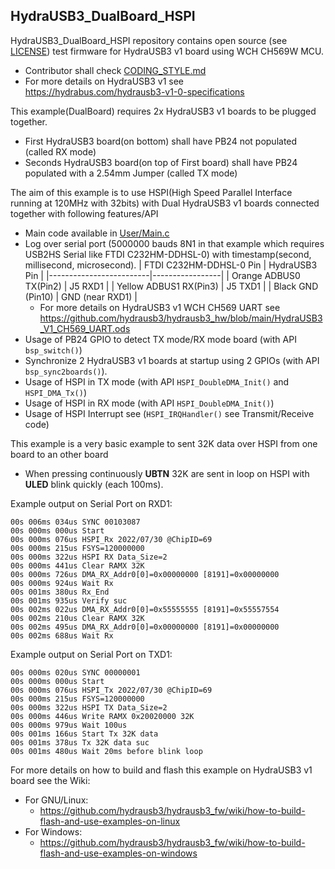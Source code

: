 ## HydraUSB3_DualBoard_HSPI
HydraUSB3_DualBoard_HSPI repository contains open source (see [LICENSE](../LICENSE)) test firmware for HydraUSB3 v1 board using WCH CH569W MCU.
* Contributor shall check [CODING_STYLE.md](../CODING_STYLE.md)
* For more details on HydraUSB3 v1 see https://hydrabus.com/hydrausb3-v1-0-specifications

This example(DualBoard) requires 2x HydraUSB3 v1 boards to be plugged together.
* First HydraUSB3 board(on bottom) shall have PB24 not populated (called RX mode)
* Seconds HydraUSB3 board(on top of First board) shall have PB24 populated with a 2.54mm Jumper (called TX mode)

The aim of this example is to use HSPI(High Speed Parallel Interface running at 120MHz with 32bits) with Dual HydraUSB3 v1 boards connected together with following features/API
* Main code available in [User/Main.c](User/Main.c)
* Log over serial port (5000000 bauds 8N1 in that example which requires USB2HS Serial like FTDI C232HM-DDHSL-0) with timestamp(second, millisecond, microsecond).
    | FTDI C232HM-DDHSL-0 Pin | HydraUSB3 Pin   |
    |-------------------------|-----------------|
    | Orange ADBUS0 TX(Pin2)  | J5 RXD1         |
    | Yellow ADBUS1 RX(Pin3)  | J5 TXD1         |
    | Black GND (Pin10)       | GND (near RXD1) |
  * For more details on HydraUSB3 v1 WCH CH569 UART see https://github.com/hydrausb3/hydrausb3_hw/blob/main/HydraUSB3_V1_CH569_UART.ods
* Usage of PB24 GPIO to detect TX mode/RX mode board (with API `bsp_switch()`)
* Synchronize 2 HydraUSB3 v1 boards at startup using 2 GPIOs (with API `bsp_sync2boards()`).
* Usage of HSPI in TX mode (with API `HSPI_DoubleDMA_Init()` and `HSPI_DMA_Tx()`)
* Usage of HSPI in RX mode (with API `HSPI_DoubleDMA_Init()`)
* Usage of HSPI Interrupt see (`HSPI_IRQHandler()` see Transmit/Receive code)

This example is a very basic example to sent 32K data over HSPI from one board to an other board
* When pressing continuously **UBTN** 32K are sent in loop on HSPI with **ULED** blink quickly (each 100ms).

Example output on Serial Port on RXD1:
```
00s 006ms 034us SYNC 00103087
00s 000ms 000us Start
00s 000ms 076us HSPI_Rx 2022/07/30 @ChipID=69
00s 000ms 215us FSYS=120000000
00s 000ms 322us HSPI RX Data_Size=2
00s 000ms 441us Clear RAMX 32K
00s 000ms 726us DMA_RX_Addr0[0]=0x00000000 [8191]=0x00000000
00s 000ms 924us Wait Rx
00s 001ms 380us Rx_End
00s 001ms 935us Verify suc
00s 002ms 022us DMA_RX_Addr0[0]=0x55555555 [8191]=0x55557554
00s 002ms 210us Clear RAMX 32K
00s 002ms 495us DMA_RX_Addr0[0]=0x00000000 [8191]=0x00000000
00s 002ms 688us Wait Rx
```

Example output on Serial Port on TXD1:
```
00s 000ms 020us SYNC 00000001
00s 000ms 000us Start
00s 000ms 076us HSPI_Tx 2022/07/30 @ChipID=69
00s 000ms 215us FSYS=120000000
00s 000ms 322us HSPI TX Data_Size=2
00s 000ms 446us Write RAMX 0x20020000 32K
00s 000ms 979us Wait 100us
00s 001ms 166us Start Tx 32K data
00s 001ms 378us Tx 32K data suc
00s 001ms 480us Wait 20ms before blink loop
```

For more details on how to build and flash this example on HydraUSB3 v1 board see the Wiki:
* For GNU/Linux:
  * https://github.com/hydrausb3/hydrausb3_fw/wiki/how-to-build-flash-and-use-examples-on-linux
* For Windows:
  * https://github.com/hydrausb3/hydrausb3_fw/wiki/how-to-build-flash-and-use-examples-on-windows
